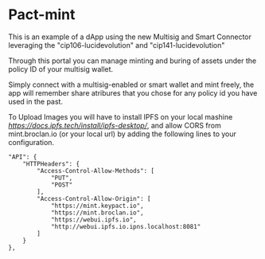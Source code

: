 # Pact-mint

This is an example of a dApp using the new Multisig and Smart Connector leveraging the  "cip106-lucidevolution" and  "cip141-lucidevolution"

Through this portal you can manage minting and buring of assets under the policy ID of your multisig wallet.

Simply connect with a multisig-enabled or smart wallet and mint freely, the app will remember share atribures that you chose for any policy id you have used in the past. 

To Upload Images you will have to install IPFS on your local mashine *https://docs.ipfs.tech/install/ipfs-desktop/*, and allow CORS from mint.broclan.io (or your local url) by adding the following lines to your configuration. 

	"API": {
		"HTTPHeaders": {
			"Access-Control-Allow-Methods": [
				"PUT",
				"POST"
			],
			"Access-Control-Allow-Origin": [
				"https://mint.keypact.io",
				"https://mint.broclan.io",
				"https://webui.ipfs.io",
				"http://webui.ipfs.io.ipns.localhost:8081"
			]
		}
	},

